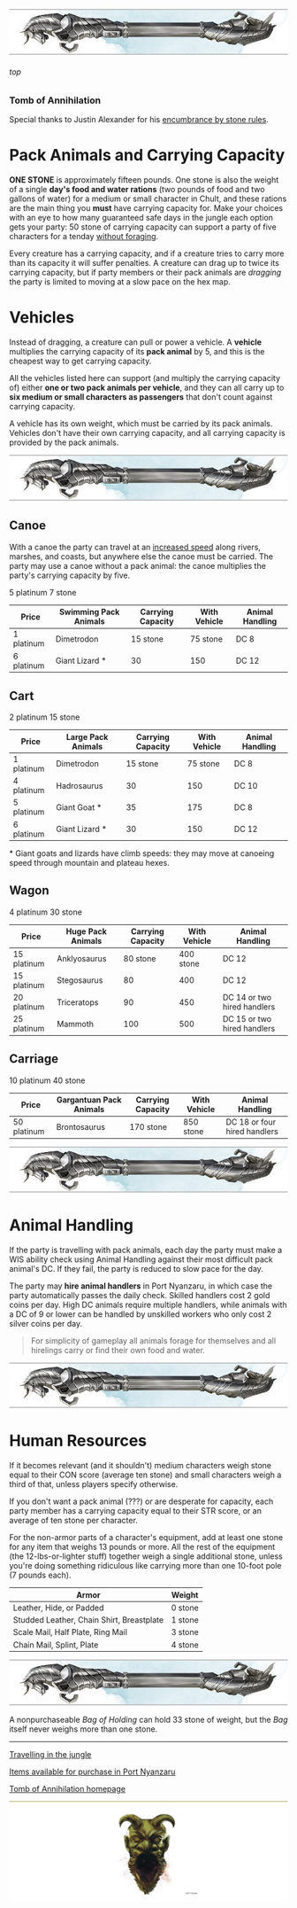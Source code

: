 
![immovable rod](/images/immovable-rod.jpg)

###### top

### Tomb of Annihilation
Special thanks to Justin Alexander for his [encumbrance by stone rules](https://thealexandrian.net/wordpress/4006/roleplaying-games/encumbrance-by-stone-design-notes).

# Pack Animals and Carrying Capacity

__ONE STONE__ is approximately fifteen pounds. One stone is also the weight of a single **day's food and water rations** (two pounds of food and two gallons of water) for a medium or small character in Chult, and these rations are the main thing you **must** have carrying capacity for. Make your choices with an eye to how many guaranteed safe days in the jungle each option gets your party: 50 stone of carrying capacity can support a party of five characters for a tenday [without foraging](travelling.md#foraging-food-and-water).

Every creature has a carrying capacity, and if a creature tries to carry more than its capacity it will suffer penalties. A creature can drag up to twice its carrying capacity, but if party members or their pack animals are _dragging_ the party is limited to moving at a slow pace on the hex map.

# Vehicles

Instead of dragging, a creature can pull or power a vehicle. A __vehicle__ multiplies the carrying capacity of its __pack animal__ by 5, and this is the cheapest way to get carrying capacity.

All the vehicles listed here can support (and multiply the carrying capacity of) either **one or two pack animals per vehicle**, and they can all carry up to **six medium or small characters as passengers** that don't count against carrying capacity.

A vehicle has its own weight, which must be carried by its pack animals. Vehicles don't have their own carrying capacity, and all carrying capacity is provided by the pack animals.

![immovable rod](/images/immovable-rod.jpg)

## Canoe
With a canoe the party can travel at an [increased speed](travelling.md#paces) along rivers, marshes, and coasts, but anywhere else the canoe must be carried. The party may use a canoe without a pack animal: the canoe multiplies the party's carrying capacity by five.

5 platinum
7 stone

|Price|Swimming Pack Animals|Carrying Capacity|With Vehicle|Animal Handling|
|-|-|-|-|-|
|1 platinum|Dimetrodon|15 stone|75 stone|DC 8|
|6 platinum|Giant Lizard *|30|150|DC 12|

## Cart
2 platinum
15 stone

|Price|Large Pack Animals|Carrying Capacity|With Vehicle|Animal Handling|
|-|-|-|-|-|
|1 platinum|Dimetrodon|15 stone|75 stone|DC 8|
|4 platinum|Hadrosaurus|30|150|DC 10|
|5 platinum|Giant Goat *|35|175|DC 8|
|6 platinum|Giant Lizard *|30|150|DC 12|

\* Giant goats and lizards have climb speeds: they may move at canoeing speed through mountain and plateau hexes.

## Wagon
4 platinum
30 stone

|Price|Huge Pack Animals|Carrying Capacity|With Vehicle|Animal Handling|
|-|-|-|-|-|
|15 platinum|Anklyosaurus|80 stone|400 stone|DC 12|
|15 platinum|Stegosaurus|80|400|DC 12|
|20 platinum|Triceratops|90|450|DC 14 or two hired handlers|
|25 platinum|Mammoth|100|500|DC 15 or two hired handlers|

## Carriage
10 platinum
40 stone

|Price|Gargantuan Pack Animals|Carrying Capacity|With Vehicle|Animal Handling|
|-|-|-|-|-|
|50 platinum|Brontosaurus|170 stone|850 stone|DC 18 or four hired handlers

![immovable rod](/images/immovable-rod.jpg)

# Animal Handling
If the party is travelling with pack animals, each day the party must make a WIS ability check using Animal Handling against their most difficult pack animal's DC. If they fail, the party is reduced to slow pace for the day.

The party may **hire animal handlers** in Port Nyanzaru, in which case the party automatically passes the daily check. Skilled handlers cost 2 gold coins per day. High DC animals require multiple handlers, while animals with a DC of 9 or lower can be handled by unskilled workers who only cost 2 silver coins per day.

> For simplicity of gameplay all animals forage for themselves and all hirelings carry or find their own food and water.

![immovable rod](/images/immovable-rod.jpg)

# Human Resources
If it becomes relevant (and it shouldn't) medium characters weigh stone equal to their CON score (average ten stone) and small characters weigh a third of that, unless players specify otherwise.

If you don't want a pack animal (???) or are desperate for capacity, each party member has a carrying capacity equal to their STR score, or an average of ten stone per character.

For the non-armor parts of a character's equipment, add at least one stone for any item that weighs 13 pounds or more. All the rest of the equipment (the 12-lbs-or-lighter stuff) together weigh a single additional stone, unless you're doing something ridiculous like carrying more than one 10-foot pole (7 pounds each).

|Armor|Weight|
|-|-|
|Leather, Hide, or Padded|0 stone|
|Studded Leather, Chain Shirt, Breastplate|1 stone|
|Scale Mail, Half Plate, Ring Mail|3 stone|
|Chain Mail, Splint, Plate|4 stone|

![immovable rod](/images/immovable-rod.jpg)

A nonpurchaseable _Bag of Holding_ can hold 33 stone of weight, but the _Bag_ itself never weighs more than one stone.

---

[Travelling in the jungle](travelling.md#top)

[Items available for purchase in Port Nyanzaru](Port_Nyanzaru_items.md#top)

[Tomb of Annihilation homepage](README.md#top)

![the end](/images/toa-end.jpg)
